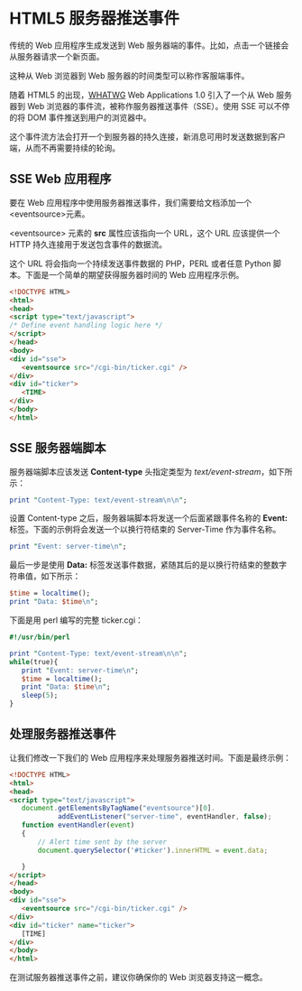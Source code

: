 # HTML5 服务器推送事件

传统的 Web 应用程序生成发送到 Web 服务器端的事件。比如，点击一个链接会从服务器请求一个新页面。

这种从 Web 浏览器到 Web 服务器的时间类型可以称作客服端事件。

随着 HTML5 的出现，[WHATWG](http://www.whatwg.org/) Web Applications 1.0 引入了一个从 Web 服务器到 Web 浏览器的事件流，被称作服务器推送事件（SSE）。使用 SSE 可以不停的将 DOM 事件推送到用户的浏览器中。

这个事件流方法会打开一个到服务器的持久连接，新消息可用时发送数据到客户端，从而不再需要持续的轮询。

## SSE Web 应用程序

要在 Web 应用程序中使用服务器推送事件，我们需要给文档添加一个 &lt;eventsource&gt;元素。

&lt;eventsource&gt; 元素的 __src__ 属性应该指向一个 URL，这个 URL 应该提供一个 HTTP 持久连接用于发送包含事件的数据流。

这个 URL 将会指向一个持续发送事件数据的 PHP，PERL 或者任意 Python 脚本。下面是一个简单的期望获得服务器时间的 Web 应用程序示例。

```html
<!DOCTYPE HTML>
<html>
<head>
<script type="text/javascript">
/* Define event handling logic here */
</script>
</head>
<body>
<div id="sse">
   <eventsource src="/cgi-bin/ticker.cgi" />
</div>
<div id="ticker">
   <TIME>
</div>
</body>
</html>
```

## SSE 服务器端脚本

服务器端脚本应该发送 __Content-type__ 头指定类型为 _text/event-stream_，如下所示：

```perl
print "Content-Type: text/event-stream\n\n";
```

设置 Content-type 之后，服务器端脚本将发送一个后面紧跟事件名称的 __Event:__ 标签。下面的示例将会发送一个以换行符结束的 Server-Time 作为事件名称。

```perl
print "Event: server-time\n";
```

最后一步是使用 __Data:__ 标签发送事件数据，紧随其后的是以换行符结束的整数字符串值，如下所示：

```perl
$time = localtime();
print "Data: $time\n";
```

下面是用 perl 编写的完整 ticker.cgi：

```perl
#!/usr/bin/perl

print "Content-Type: text/event-stream\n\n";
while(true){
   print "Event: server-time\n";
   $time = localtime();
   print "Data: $time\n";
   sleep(5);
}
```

## 处理服务器推送事件

让我们修改一下我们的 Web 应用程序来处理服务器推送时间。下面是最终示例：

```html
<!DOCTYPE HTML>
<html>
<head>
<script type="text/javascript">
   document.getElementsByTagName("eventsource")[0].
            addEventListener("server-time", eventHandler, false);
   function eventHandler(event)
   {
       // Alert time sent by the server
       document.querySelector('#ticker').innerHTML = event.data;

   }
</script>
</head>
<body>
<div id="sse">
   <eventsource src="/cgi-bin/ticker.cgi" />
</div>
<div id="ticker" name="ticker">
   [TIME]
</div>
</body>
</html>
```

在测试服务器推送事件之前，建议你确保你的 Web 浏览器支持这一概念。